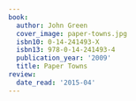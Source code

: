 ```yaml
---
book:
  author: John Green
  cover_image: paper-towns.jpg
  isbn10: 0-14-241493-X
  isbn13: 978-0-14-241493-4
  publication_year: '2009'
  title: Paper Towns
review:
  date_read: '2015-04'
---
```

